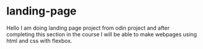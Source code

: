# landing-page

Hello I am doing landing page project from odin project and after completing this section in the course I will be able to make webpages using html and css with flexbox.